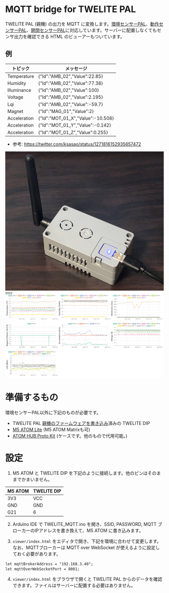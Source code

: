 # MQTT bridge for TWELITE PAL
TWELITE PAL (親機) の出力を MQTT に変換します。[環境センサーPAL](https://mono-wireless.com/jp/products/twelite-pal/sense/amb-pal.html)、[動作センサーPAL](https://mono-wireless.com/jp/products/twelite-pal/sense/motion-pal.html)、[開閉センサーPAL](https://mono-wireless.com/jp/products/twelite-pal/sense/openclose-pal.html)に対応しています。サーバーに配置しなくてもセンサ出力を確認できる HTML のビューアーもついています。

## 例
|トピック|メッセージ|
|---|---|
|Temperature|{"Id":"AMB_02","Value":22.85}|
|Humidity|{"Id":"AMB_02","Value":77.38}|
|Illuminance|{"Id":"AMB_02","Value":100}|
|Voltage|{"Id":"AMB_02","Value":2.195}|
|Lqi|{"Id":"AMB_02","Value":-59.7}|
|Magnet|{"Id":"MAG_01","Value":2}|
|Acceleration|{"Id":"MOT_01_X","Value":-10.508}|
|Acceleration|{"Id":"MOT_01_Y","Value":-0.142}|
|Acceleration|{"Id":"MOT_01_Z","Value":0.255}|

- 参考: https://twitter.com/ksasao/status/1271816152935657472

![外観](bridge.jpg)
![ブラウザの表示イメージ](viewer.png)

# 準備するもの
環境センサーPAL以外に下記のものが必要です。

- TWELITE PAL [親機のファームウェアを書き込み](https://mono-wireless.com/jp/products/TWE-APPS/App_pal/parent.html)済みの TWELITE DIP
- [M5 ATOM Lite](https://www.switch-science.com/catalog/6262/) (M5 ATOM Matrixも可)
- [ATOM HUB Proto Kit](https://m5stack.com/products/atom-hub-proto-kit) (ケースです。他のもので代用可能。)

# 設定
1. M5 ATOM と TWELITE DIP を下記のように接続します。他のピンはそのままでかまいません。

|M5 ATOM|TWELITE DIP|
|---|---|
|3V3|VCC|
|GND|GND|
|G21|6|

2. Arduino IDE で TWELITE_MQTT.ino を開き、SSID, PASSWORD, MQTT ブローカーのIPアドレスを書き換えて、M5 ATOM に書き込みます。

3. ```viewer/index.html``` をエディタで開き、下記を環境に合わせて変更します。なお、MQTTブローカーは MQTT over WebSocket が使えるように設定しておく必要があります。
```
let mqttBrokerAddress = "192.168.3.40";
let mqttOverWebSocketPort = 8001;
```

4. ```viewer/index.html``` をブラウザで開くと TWELITE PAL からのデータを確認できます。ファイルはサーバーに配置する必要はありません。

